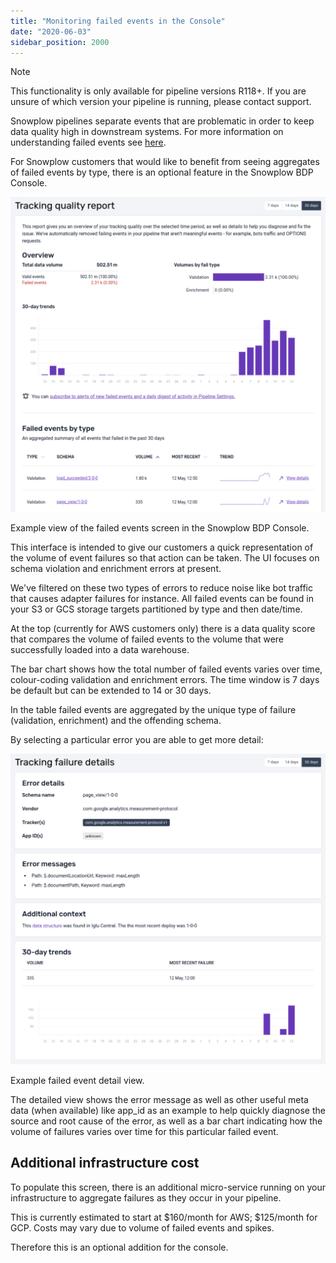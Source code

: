 ```yaml
---
title: "Monitoring failed events in the Console"
date: "2020-06-03"
sidebar_position: 2000
---
```


Note

This functionality is only available for pipeline versions R118+. If you are unsure of which version your pipeline is running, please contact support.

Snowplow pipelines separate events that are problematic in order to keep data quality high in downstream systems. For more information on understanding failed events see [here](/docs/managing-data-quality/understanding-failed-events/).

For Snowplow customers that would like to benefit from seeing aggregates of failed events by type, there is an optional feature in the Snowplow BDP Console.

![](images/image-1024x1024.png)

Example view of the failed events screen in the Snowplow BDP Console.

This interface is intended to give our customers a quick representation of the volume of event failures so that action can be taken. The UI focuses on schema violation and enrichment errors at present.

We've filtered on these two types of errors to reduce noise like bot traffic that causes adapter failures for instance. All failed events can be found in your S3 or GCS storage targets partitioned by type and then date/time.

At the top (currently for AWS customers only) there is a data quality score that compares the volume of failed events to the volume that were successfully loaded into a data warehouse.

The bar chart shows how the total number of failed events varies over time, colour-coding validation and enrichment errors. The time window is 7 days be default but can be extended to 14 or 30 days.

In the table failed events are aggregated by the unique type of failure (validation, enrichment) and the offending schema.

By selecting a particular error you are able to get more detail:

![](images/image-1-1024x1009.png)

Example failed event detail view.

The detailed view shows the error message as well as other useful meta data (when available) like app\_id as an example to help quickly diagnose the source and root cause of the error, as well as a bar chart indicating how the volume of failures varies over time for this particular failed event.

## Additional infrastructure cost

To populate this screen, there is an additional micro-service running on your infrastructure to aggregate failures as they occur in your pipeline.

This is currently estimated to start at $160/month for AWS; $125/month for GCP. Costs may vary due to volume of failed events and spikes.

Therefore this is an optional addition for the console.
